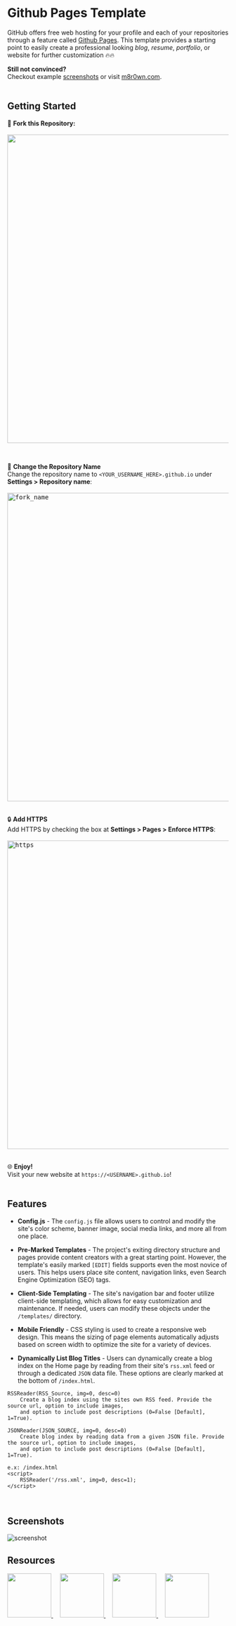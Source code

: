 # Github Pages Template

GitHub offers free web hosting for your profile and each of your repositories through a feature called [Github Pages](https://docs.github.com/en/pages/getting-started-with-github-pages/about-github-pages). This template provides a starting point to easily create a professional looking *blog*, *resume*, *portfolio*, or website for further customization :fire::fire:


**Still not convinced?**
<br>
Checkout example [screenshots](#Screenshots) or visit [m8r0wn.com](https://m8r0wn.com).
<br>
<br>

## Getting Started
:fork_and_knife: **Fork this Repository:**
<br><br>
<kbd>
  <img width="700" src="https://user-images.githubusercontent.com/13889819/120089642-41839000-c0ca-11eb-981b-e7ac784cb747.png">
</div>
<br>

:open_file_folder: **Change the Repository Name**
<br>
Change the repository name to `<YOUR_USERNAME_HERE>.github.io` under **Settings > Repository name**:
<br><br>
<kbd>
  <img width="700" alt="fork_name" src="https://user-images.githubusercontent.com/13889819/120089619-2284fe00-c0ca-11eb-8e8c-d654561f2f04.png">
</kbd>
<br>
<br>

:lock: **Add HTTPS**
<br>
Add HTTPS by checking the box at **Settings > Pages > Enforce HTTPS**:
<br><br>
<kbd>
  <img width="700" alt="https" src="https://user-images.githubusercontent.com/13889819/120089629-2f095680-c0ca-11eb-8b53-691bf8252b19.png">
</kbd>
<br>
<br>

:globe_with_meridians: **Enjoy!**
<br>
Visit your new website at `https://<USERNAME>.github.io`!
<br><br>


## Features
* **Config.js** - The `config.js` file allows users to control and modify the 
site's color scheme, banner image, social media links, and more all from one place. 

* **Pre-Marked Templates** - The project's exiting directory structure and pages provide content creators with 
a great starting point. However, the template's easily marked `[EDIT]` fields supports even the most novice of users.
This helps users place site content, navigation links, even Search Engine Optimization (SEO) tags.

* **Client-Side Templating** - The site's navigation bar and footer utilize client-side templating, which allows for easy 
customization and maintenance. If needed, users can modify these objects under the `/templates/` directory.

* **Mobile Friendly** - CSS styling is used to create a responsive web design. This means the sizing of page 
elements automatically adjusts based on screen width to optimize the site for a variety of devices.
  
* **Dynamically List Blog Titles** - Users can dynamically create a blog index on the Home page by 
reading from their site's `rss.xml` feed or through a dedicated `JSON` data file. These options are clearly marked at the 
bottom of `/index.html`.
  
```text
RSSReader(RSS_Source, img=0, desc=0)
    Create a blog index using the sites own RSS feed. Provide the source url, option to include images,
    and option to include post descriptions (0=False [Default], 1=True).

JSONReader(JSON_SOURCE, img=0, desc=0)
    Create blog index by reading data from a given JSON file. Provide the source url, option to include images,
    and option to include post descriptions (0=False [Default], 1=True).

e.x: /index.html
<script>
    RSSReader('/rss.xml', img=0, desc=1);
</script>  
```
<br>

## Screenshots
![screenshot](https://user-images.githubusercontent.com/13889819/121216411-dca90200-c84e-11eb-9f3d-480a30a1d200.png)
<br>

## Resources
<p style="display:inline;">
  <a href="https://jquery.com/">
    <img width="100px" src="https://user-images.githubusercontent.com/13889819/120321084-de078700-c2b0-11eb-8e29-a76816a6fea2.png">
  </a>&nbsp;&nbsp;&nbsp;
  <a href="https://getbootstrap.com/">
    <img width="100px" src="https://user-images.githubusercontent.com/13889819/120321100-e19b0e00-c2b0-11eb-9a92-c29e3518a828.png">
  </a>&nbsp;&nbsp;&nbsp;
  <a href="https://materializecss.com/">
    <img width="100px" src="https://user-images.githubusercontent.com/13889819/120323529-92a2a800-c2b3-11eb-86eb-191f81c3912c.png">
  </a>&nbsp;&nbsp;&nbsp;
  <a href="https://highlightjs.org/">
    <img width="100px" src="https://user-images.githubusercontent.com/13889819/120506550-07e5aa00-c394-11eb-8d66-078a32216329.png">
  </a>
  
</p>
